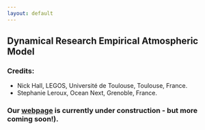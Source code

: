 ```yaml
---
layout: default
---
```


## Dynamical Research Empirical Atmospheric Model 

### Credits: 
* Nick Hall, LEGOS, Université de Toulouse, Toulouse, France.
* Stephanie Leroux, Ocean Next, Grenoble, France.


### Our [webpage](https://dream-gcm.github.io/) is currently under construction - but more coming soon!).
